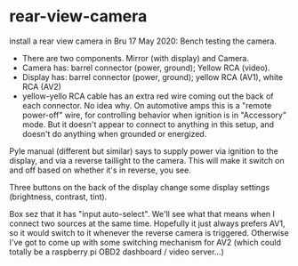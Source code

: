 # rear-view-camera
install a rear view camera in Bru
17 May 2020:
Bench testing the camera. 

- There are two components. Mirror (with display) and Camera.
- Camera has: barrel connector (power, ground); Yellow RCA (video).
- Display has: barrel connector (power, ground); yellow RCA (AV1), white RCA (AV2)
- yellow-yello RCA cable has an extra red wire coming out the back of each connector. No idea why. On automotive amps this is a "remote power-off" wire, for controlling behavior when ignition is in "Accessory" mode. But it doesn't appear to connect to anything in this setup, and doesn't do anything when grounded or energized.

Pyle manual (different but similar) says to supply power via ignition to the display, and via a reverse taillight to the camera. This will make it switch on and off based on whether it's in reverse, you see.

Three buttons on the back of the display change some display settings (brightness, contrast, tint). 

Box sez that it has "input auto-select". We'll see what that means when I connect two sources at the same time. Hopefully it just always prefers AV1, so it would switch to it whenever the reverse camera is triggered. Otherwise I've got to come up with some switching mechanism for AV2 (which could totally be a raspberry pi OBD2 dashboard / video server...)
